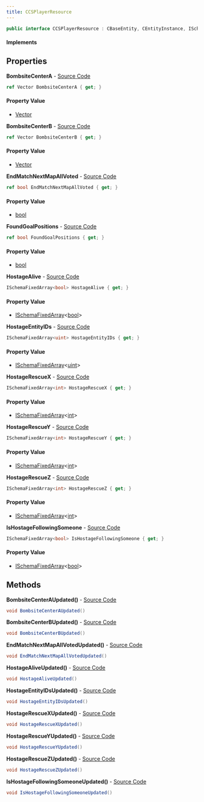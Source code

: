 ```yaml
---
title: CCSPlayerResource
---
```


```csharp
public interface CCSPlayerResource : CBaseEntity, CEntityInstance, ISchemaClass<CEntityInstance>, ISchemaClass<CBaseEntity>, ISchemaClass<CCSPlayerResource>, ISchemaField, ISchemaClass, INativeHandle
```

#### Implements

## Properties

**BombsiteCenterA** - [Source Code](https://github.com/swiftly-solution/swiftlys2/blob/master/managed/src/SwiftlyS2.Generated/Schemas/Interfaces/CCSPlayerResource.cs#L22)

```csharp
ref Vector BombsiteCenterA { get; }
```

#### Property Value

- [Vector](/docs/api/shared/natives/vector)

**BombsiteCenterB** - [Source Code](https://github.com/swiftly-solution/swiftlys2/blob/master/managed/src/SwiftlyS2.Generated/Schemas/Interfaces/CCSPlayerResource.cs#L24)

```csharp
ref Vector BombsiteCenterB { get; }
```

#### Property Value

- [Vector](/docs/api/shared/natives/vector)

**EndMatchNextMapAllVoted** - [Source Code](https://github.com/swiftly-solution/swiftlys2/blob/master/managed/src/SwiftlyS2.Generated/Schemas/Interfaces/CCSPlayerResource.cs#L32)

```csharp
ref bool EndMatchNextMapAllVoted { get; }
```

#### Property Value

- [bool](https://learn.microsoft.com/dotnet/api/system.boolean)

**FoundGoalPositions** - [Source Code](https://github.com/swiftly-solution/swiftlys2/blob/master/managed/src/SwiftlyS2.Generated/Schemas/Interfaces/CCSPlayerResource.cs#L34)

```csharp
ref bool FoundGoalPositions { get; }
```

#### Property Value

- [bool](https://learn.microsoft.com/dotnet/api/system.boolean)

**HostageAlive** - [Source Code](https://github.com/swiftly-solution/swiftlys2/blob/master/managed/src/SwiftlyS2.Generated/Schemas/Interfaces/CCSPlayerResource.cs#L16)

```csharp
ISchemaFixedArray<bool> HostageAlive { get; }
```

#### Property Value

- [ISchemaFixedArray](/docs/api/shared/schemas/ischemafixedarray-1)<[bool](https://learn.microsoft.com/dotnet/api/system.boolean)>

**HostageEntityIDs** - [Source Code](https://github.com/swiftly-solution/swiftlys2/blob/master/managed/src/SwiftlyS2.Generated/Schemas/Interfaces/CCSPlayerResource.cs#L20)

```csharp
ISchemaFixedArray<uint> HostageEntityIDs { get; }
```

#### Property Value

- [ISchemaFixedArray](/docs/api/shared/schemas/ischemafixedarray-1)<[uint](https://learn.microsoft.com/dotnet/api/system.uint32)>

**HostageRescueX** - [Source Code](https://github.com/swiftly-solution/swiftlys2/blob/master/managed/src/SwiftlyS2.Generated/Schemas/Interfaces/CCSPlayerResource.cs#L26)

```csharp
ISchemaFixedArray<int> HostageRescueX { get; }
```

#### Property Value

- [ISchemaFixedArray](/docs/api/shared/schemas/ischemafixedarray-1)<[int](https://learn.microsoft.com/dotnet/api/system.int32)>

**HostageRescueY** - [Source Code](https://github.com/swiftly-solution/swiftlys2/blob/master/managed/src/SwiftlyS2.Generated/Schemas/Interfaces/CCSPlayerResource.cs#L28)

```csharp
ISchemaFixedArray<int> HostageRescueY { get; }
```

#### Property Value

- [ISchemaFixedArray](/docs/api/shared/schemas/ischemafixedarray-1)<[int](https://learn.microsoft.com/dotnet/api/system.int32)>

**HostageRescueZ** - [Source Code](https://github.com/swiftly-solution/swiftlys2/blob/master/managed/src/SwiftlyS2.Generated/Schemas/Interfaces/CCSPlayerResource.cs#L30)

```csharp
ISchemaFixedArray<int> HostageRescueZ { get; }
```

#### Property Value

- [ISchemaFixedArray](/docs/api/shared/schemas/ischemafixedarray-1)<[int](https://learn.microsoft.com/dotnet/api/system.int32)>

**IsHostageFollowingSomeone** - [Source Code](https://github.com/swiftly-solution/swiftlys2/blob/master/managed/src/SwiftlyS2.Generated/Schemas/Interfaces/CCSPlayerResource.cs#L18)

```csharp
ISchemaFixedArray<bool> IsHostageFollowingSomeone { get; }
```

#### Property Value

- [ISchemaFixedArray](/docs/api/shared/schemas/ischemafixedarray-1)<[bool](https://learn.microsoft.com/dotnet/api/system.boolean)>

## Methods

**BombsiteCenterAUpdated()** - [Source Code](https://github.com/swiftly-solution/swiftlys2/blob/master/managed/src/SwiftlyS2.Generated/Schemas/Interfaces/CCSPlayerResource.cs#L39)

```csharp
void BombsiteCenterAUpdated()
```

**BombsiteCenterBUpdated()** - [Source Code](https://github.com/swiftly-solution/swiftlys2/blob/master/managed/src/SwiftlyS2.Generated/Schemas/Interfaces/CCSPlayerResource.cs#L40)

```csharp
void BombsiteCenterBUpdated()
```

**EndMatchNextMapAllVotedUpdated()** - [Source Code](https://github.com/swiftly-solution/swiftlys2/blob/master/managed/src/SwiftlyS2.Generated/Schemas/Interfaces/CCSPlayerResource.cs#L44)

```csharp
void EndMatchNextMapAllVotedUpdated()
```

**HostageAliveUpdated()** - [Source Code](https://github.com/swiftly-solution/swiftlys2/blob/master/managed/src/SwiftlyS2.Generated/Schemas/Interfaces/CCSPlayerResource.cs#L36)

```csharp
void HostageAliveUpdated()
```

**HostageEntityIDsUpdated()** - [Source Code](https://github.com/swiftly-solution/swiftlys2/blob/master/managed/src/SwiftlyS2.Generated/Schemas/Interfaces/CCSPlayerResource.cs#L38)

```csharp
void HostageEntityIDsUpdated()
```

**HostageRescueXUpdated()** - [Source Code](https://github.com/swiftly-solution/swiftlys2/blob/master/managed/src/SwiftlyS2.Generated/Schemas/Interfaces/CCSPlayerResource.cs#L41)

```csharp
void HostageRescueXUpdated()
```

**HostageRescueYUpdated()** - [Source Code](https://github.com/swiftly-solution/swiftlys2/blob/master/managed/src/SwiftlyS2.Generated/Schemas/Interfaces/CCSPlayerResource.cs#L42)

```csharp
void HostageRescueYUpdated()
```

**HostageRescueZUpdated()** - [Source Code](https://github.com/swiftly-solution/swiftlys2/blob/master/managed/src/SwiftlyS2.Generated/Schemas/Interfaces/CCSPlayerResource.cs#L43)

```csharp
void HostageRescueZUpdated()
```

**IsHostageFollowingSomeoneUpdated()** - [Source Code](https://github.com/swiftly-solution/swiftlys2/blob/master/managed/src/SwiftlyS2.Generated/Schemas/Interfaces/CCSPlayerResource.cs#L37)

```csharp
void IsHostageFollowingSomeoneUpdated()
```

